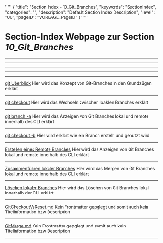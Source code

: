 '''''
{
"title": "Section Index - 10_Git_Branches",
"keywords": "SectionIndex",
"categories": "",
"description": "Default Section Index Description",
"level": "00",
"pageID": "VORLAGE_PageID"
}
'''''


<h1>Section-Index Webpage zur Section <i>10_Git_Branches</i></h1>

<hr><hr><hr><hr><hr>


[git Überblick](./00_GitBranchesOverview.md)
Hier wird das Konzept von Git-Branches in den Grundzügen erklärt<hr>


[git checkout](./10_GitBranchWechseln.md)
Hier wird das Wechseln zwischen loaklen Branches erklärt<hr>


[git branch -a](./20_GitBranchAnzeigen.md)
Hier wird das Anzeigen von Git Branches lokal und remote innerhalb des CLI erklärt<hr>


[git checkout -b](./30_GitCheckout-Localbranch.md)
Hier wird erklärt wie ein Branch erstellt und genutzt wird<hr>


[Erstellen eines Remote Branches](./40_GitCheckout-Remotebranch.md)
Hier wird das Anzeigen von Git Branches lokal und remote innerhalb des CLI erklärt<hr>


[Zusammenführen lokaler Branches](./50_GitBranchesMerge.md)
Hier wird das Mergen von Git Branches lokal und remote innerhalb des CLI erklärt<hr>


[Löschen lokaler Branches](./60_GitBranchDelete.md)
Hier wird das Löschen von Git Branches lokal innerhalb der CLI erklärt<hr>


[GitCheckoutVsReset.md](./GitCheckoutVsReset.md)
Kein Frontmatter gepglegt und somit auch kein Titelinformation bzw Description<hr>


[GitMerge.md](./GitMerge.md)
Kein Frontmatter gepglegt und somit auch kein Titelinformation bzw Description<hr>